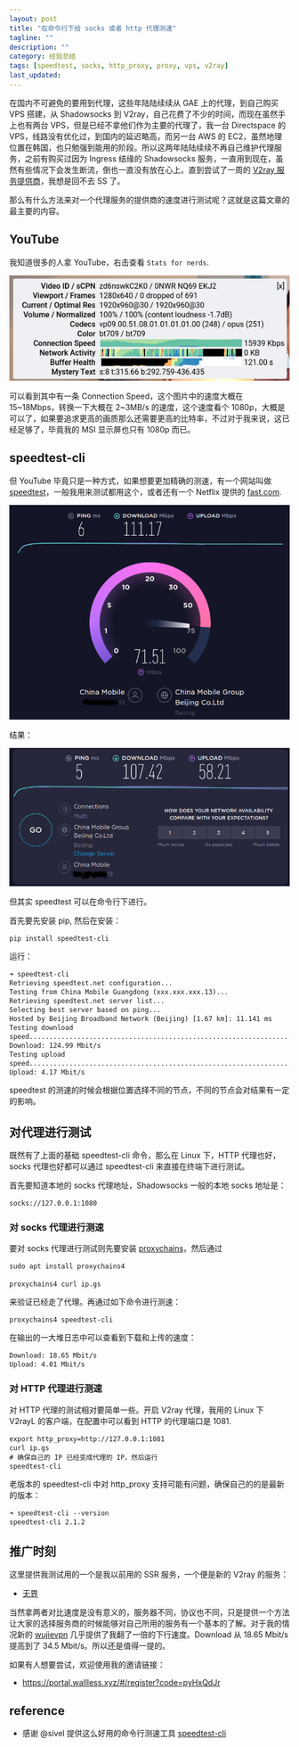 ```yaml
---
layout: post
title: "在命令行下给 socks 或者 http 代理测速"
tagline: ""
description: ""
category: 经验总结
tags: [speedtest, socks, http_proxy, proxy, vps, v2ray]
last_updated:
---
```


在国内不可避免的要用到代理，这些年陆陆续续从 GAE 上的代理，到自己购买 VPS 搭建，从 Shadowsocks 到 V2ray，自己花费了不少的时间，而现在虽然手上也有两台 VPS，但是已经不拿他们作为主要的代理了，我一台 Directspace 的 VPS，线路没有优化过，到国内的延迟略高，而另一台 AWS 的 EC2，虽然地理位置在韩国，也只勉强到能用的阶段。所以这两年陆陆续续不再自己维护代理服务，之前有购买过因为 Ingress 结缘的 Shadowsocks 服务，一直用到现在，虽然有些情况下会发生断流，倒也一直没有放在心上。直到尝试了一周的 [V2ray 服务提供商](https://portal.wallless.xyz/#/register?code=pyHxQdJr)，我想是回不去 SS 了。

那么有什么方法来对一个代理服务的提供商的速度进行测试呢？这就是这篇文章的最主要的内容。

## YouTube
我知道很多的人拿 YouTube，右击查看 `Stats for nerds`.

![youtube stats for nerds](/assets/youtube-stats-for-nerds.png)

可以看到其中有一条 Connection Speed，这个图片中的速度大概在 15~18Mbps，转换一下大概在 2~3MB/s 的速度，这个速度看个 1080p，大概是可以了，如果要追求更高的画质那么还需要更高的比特率，不过对于我来说，这已经足够了，毕竟我的 MSI 显示屏也只有 1080p 而已。

## speedtest-cli
但 YouTube 毕竟只是一种方式，如果想要更加精确的测速，有一个网站叫做 [speedtest](https://www.speedtest.net/)，一般我用来测试都用这个，或者还有一个 Netflix 提供的 [fast.com](https://fast.com/).

![speedtest web](/assets/speedtest-web-running.png)

结果：

![speedtest web result](/assets/speedtest-web-result.png)

但其实 speedtest 可以在命令行下进行。

首先要先安装 pip, 然后在安装：

	pip install speedtest-cli

运行：

	➜ speedtest-cli
	Retrieving speedtest.net configuration...
	Testing from China Mobile Guangdong (xxx.xxx.xxx.13)...
	Retrieving speedtest.net server list...
	Selecting best server based on ping...
	Hosted by Beijing Broadband Network (Beijing) [1.67 km]: 11.141 ms
	Testing download speed................................................................................
	Download: 124.99 Mbit/s
	Testing upload speed......................................................................................................
	Upload: 4.17 Mbit/s

speedtest 的测速的时候会根据位置选择不同的节点，不同的节点会对结果有一定的影响。

## 对代理进行测试
既然有了上面的基础 speedtest-cli 命令，那么在 Linux 下，HTTP 代理也好，socks 代理也好都可以通过 speedtest-cli 来直接在终端下进行测试。

首先要知道本地的 socks 代理地址，Shadowsocks 一般的本地 socks 地址是：

	socks://127.0.0.1:1080

### 对 socks 代理进行测速
要对 socks 代理进行测试则先要安装 [proxychains](/post/2017/02/terminal-sock5-proxy.html)，然后通过

	sudo apt install proxychains4

	proxychains4 curl ip.gs

来验证已经走了代理。再通过如下命令进行测速：

	proxychains4 speedtest-cli

在输出的一大堆日志中可以查看到下载和上传的速度：

	Download: 18.65 Mbit/s
	Upload: 4.01 Mbit/s

### 对 HTTP 代理进行测速
对 HTTP 代理的测试相对要简单一些。开启 V2ray 代理，我用的 Linux 下 V2rayL 的客户端，在配置中可以看到 HTTP 的代理端口是 1081.

	export http_proxy=http://127.0.0.1:1081
	curl ip.gs
	# 确保自己的 IP 已经变成代理的 IP，然后运行
	speedtest-cli

老版本的 speedtest-cli 中对 http_proxy 支持可能有问题，确保自己的的是最新的版本：

	➜ speedtest-cli --version
	speedtest-cli 2.1.2


## 推广时刻

这里提供我测试用的一个是我以前用的 SSR 服务，一个便是新的 V2ray 的服务：

- [无界](https://portal.wallless.xyz/#/register?code=pyHxQdJr)

当然拿两者对比速度是没有意义的，服务器不同，协议也不同，只是提供一个方法让大家的选择服务商的时候能够对自己所用的服务有一个基本的了解。对于我的情况新的 [wujievpn](https://portal.wallless.xyz/#/register?code=pyHxQdJr) 几乎提供了我翻了一倍的下行速度。Download 从 18.65 Mbit/s 提高到了 34.5 Mbit/s。所以还是值得一提的。

如果有人想要尝试，欢迎使用我的邀请链接：

- <https://portal.wallless.xyz/#/register?code=pyHxQdJr>

## reference

- 感谢 @sivel 提供这么好用的命令行测速工具 [speedtest-cli](https://github.com/sivel/speedtest-cli)
